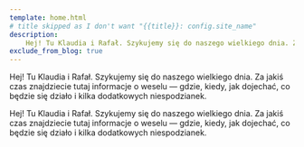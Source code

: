 ```yaml
---
template: home.html
# title skipped as I don't want "{{title}}: config.site_name"
description:
    Hej! Tu Klaudia i Rafał. Szykujemy się do naszego wielkiego dnia. Za jakiś czas znajdziecie tutaj informacje o weselu — gdzie, kiedy, jak dojechać, co będzie się działo i kilka dodatkowych niespodzianek.
exclude_from_blog: true
---
```


<!-- markdownlint-disable -->
<div class="welcome desktop" markdown="1">
<!-- markdownlint-restore -->

Hej! Tu Klaudia i Rafał. Szykujemy się do naszego wielkiego dnia. Za jakiś czas znajdziecie tutaj informacje o weselu — gdzie, kiedy, jak dojechać, co będzie się działo i kilka dodatkowych niespodzianek.

<!-- markdownlint-disable -->
</div>
<!-- markdownlint-restore -->

<!-- markdownlint-disable -->
<div class="welcome mobile" markdown="1">
<!-- markdownlint-restore -->

Hej! Tu Klaudia i Rafał. Szykujemy się do naszego wielkiego dnia. Za jakiś czas znajdziecie tutaj informacje o weselu — gdzie, kiedy, jak dojechać, co będzie się działo i kilka dodatkowych niespodzianek.

<!-- markdownlint-disable -->
</div>
<!-- markdownlint-restore -->